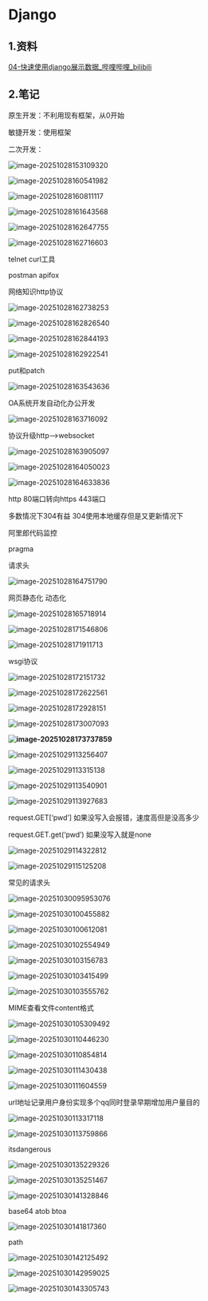 # Django

## 1.资料

[04-快速使用django展示数据_哔哩哔哩_bilibili](https://www.bilibili.com/video/BV1nNr7YZESq?spm_id_from=333.788.player.switch&vd_source=8b69015a784e94f6a869001308d33fa5&p=4)

## 2.笔记

原生开发：不利用现有框架，从0开始

敏捷开发：使用框架

二次开发：

![image-20251028153109320](./pic/image-20251028153109320.png)

![image-20251028160541982](./pic/image-20251028160541982.png)

![image-20251028160811117](./pic/image-20251028160811117.png)

![image-20251028161643568](./pic/image-20251028161643568.png)

![image-20251028162647755](./pic/image-20251028162647755.png)

![image-20251028162716603](./pic/image-20251028162716603.png)

telnet curl工具

postman apifox

网络知识http协议

![image-20251028162738253](./pic/image-20251028162738253.png)

![image-20251028162826540](./pic/image-20251028162826540.png)

![image-20251028162844193](./pic/image-20251028162844193.png)

![image-20251028162922541](./pic/image-20251028162922541.png)

put和patch

![image-20251028163543636](./pic/image-20251028163543636.png)

OA系统开发自动化办公开发

![image-20251028163716092](./pic/image-20251028163716092.png)

协议升级http——>websocket

![image-20251028163905097](./pic/image-20251028163905097.png)

![image-20251028164050023](./pic/image-20251028164050023.png)

![image-20251028164633836](./pic/image-20251028164633836.png)

http 80端口转向https 443端口

多数情况下304有益 304使用本地缓存但是又更新情况下

阿里郎代码监控

pragma 

请求头

![image-20251028164751790](./pic/image-20251028164751790.png)

网页静态化 动态化

![image-20251028165718914](./pic/image-20251028165718914.png)

![image-20251028171546806](./pic/image-20251028171546806.png)

![image-20251028171911713](./pic/image-20251028171911713.png)

wsgi协议

![image-20251028172151732](./pic/image-20251028172151732.png)

![image-20251028172622561](./pic/image-20251028172622561.png)

![image-20251028172928151](./pic/image-20251028172928151.png)

![image-20251028173007093](./pic/image-20251028173007093.png)

**![image-20251028173737859](./pic/image-20251028173737859.png)**

![image-20251029113256407](./pic/image-20251029113256407.png)

![image-20251029113315138](./pic/image-20251029113315138.png)

![image-20251029113540901](./pic/image-20251029113540901.png)

![image-20251029113927683](./pic/image-20251029113927683.png)

request.GET[‘pwd’] 如果没写入会报错，速度高但是没高多少

request.GET.get(‘pwd’) 如果没写入就是none

![image-20251029114322812](./pic/image-20251029114322812.png)

![image-20251029115125208](./pic/image-20251029115125208.png)

常见的请求头

![image-20251030095953076](./pic/image-20251030095953076.png)

![image-20251030100455882](./pic/image-20251030100455882.png)

![image-20251030100612081](./pic/image-20251030100612081.png)

![image-20251030102554949](./pic/image-20251030102554949.png)

![image-20251030103156783](./pic/image-20251030103156783.png)

![image-20251030103415499](./pic/image-20251030103415499.png)

![image-20251030103555762](./pic/image-20251030103555762.png)

MIME查看文件content格式

![image-20251030105309492](./pic/image-20251030105309492.png)

![image-20251030110446230](./pic/image-20251030110446230.png)

![image-20251030110854814](./pic/image-20251030110854814.png)

![image-20251030111430438](./pic/image-20251030111430438.png)

![image-20251030111604559](./pic/image-20251030111604559.png)

url地址记录用户身份实现多个qq同时登录早期增加用户量目的

![image-20251030113317118](./pic/image-20251030113317118.png)

![image-20251030113759866](./pic/image-20251030113759866.png)

itsdangerous

![image-20251030135229326](./pic/image-20251030135229326.png)

![image-20251030135251467](./pic/image-20251030135251467.png)

![image-20251030141328846](./pic/image-20251030141328846.png)

base64 atob btoa

![image-20251030141817360](./pic/image-20251030141817360.png)

path

![image-20251030142125492](./pic/image-20251030142125492.png)

![image-20251030142959025](./pic/image-20251030142959025.png)

![image-20251030143305743](./pic/image-20251030143305743.png)